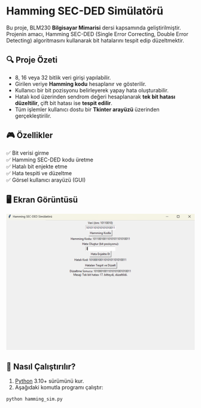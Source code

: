 # Hamming SEC-DED Simülatörü

Bu proje, BLM230 **Bilgisayar Mimarisi** dersi kapsamında geliştirilmiştir.  
Projenin amacı, Hamming SEC-DED (Single Error Correcting, Double Error Detecting) algoritmasını kullanarak bit hatalarını tespit edip düzeltmektir.

## 🔍 Proje Özeti

- 8, 16 veya 32 bitlik veri girişi yapılabilir.
- Girilen veriye **Hamming kodu** hesaplanır ve gösterilir.
- Kullanıcı bir bit pozisyonu belirleyerek yapay hata oluşturabilir.
- Hatalı kod üzerinden sendrom değeri hesaplanarak **tek bit hatası düzeltilir**, çift bit hatası ise **tespit edilir**.
- Tüm işlemler kullanıcı dostu bir **Tkinter arayüzü** üzerinden gerçekleştirilir.

## 🎮 Özellikler

✅ Bit verisi girme  
✅ Hamming SEC-DED kodu üretme  
✅ Hatalı bit enjekte etme  
✅ Hata tespiti ve düzeltme  
✅ Görsel kullanıcı arayüzü (GUI)

## 🖥️ Ekran Görüntüsü

![Ekran Görüntüsü](ekran1.png)

## 🚀 Nasıl Çalıştırılır?

1. [Python](https://www.python.org/downloads/) 3.10+ sürümünü kur.
2. Aşağıdaki komutla programı çalıştır:

```bash
python hamming_sim.py
